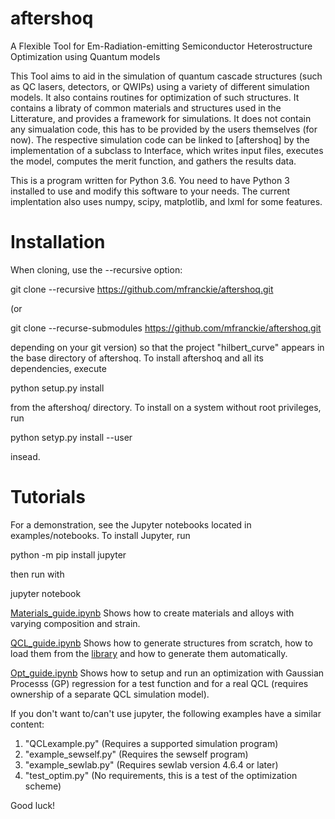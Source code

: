 # aftershoq
A Flexible Tool for Em-Radiation-emitting Semiconductor Heterostructure Optimization using Quantum models

This Tool aims to aid in the simulation of quantum cascade structures (such as QC lasers, detectors, or QWIPs)
using a variety of different simulation models. It also contains routines for optimization of such structures.
It contains a libraty of common materials and structures used in the Litterature, and provides a framework
for simulations. It does not contain any simualation code, this has to be provided by the users themselves
(for now). The respective simulation code can be linked to [aftershoq] by the implementation of a subclass
to Interface, which writes input files, executes the model, computes the merit function, and gathers the
results data.

This is a program written for Python 3.6. You need to have Python 3 installed to use and modify this software
to your needs. The current implentation also uses numpy, scipy, matplotlib, and lxml for some features.


# Installation

When cloning, use the --recursive option:

git clone --recursive https://github.com/mfranckie/aftershoq.git

(or

git clone --recurse-submodules https://github.com/mfranckie/aftershoq.git

depending on your git version) so that the project "hilbert_curve" appears in the base directory of aftershoq.
To install aftershoq and all its dependencies, execute

python setup.py install

from the aftershoq/ directory. To install on a system without root privileges, run

python setyp.py install --user

insead.

# Tutorials

For a demonstration, see the Jupyter notebooks located in examples/notebooks. To install Jupyter, run

python -m pip install jupyter

then run with

jupyter notebook

[Materials_guide.ipynb](https://github.com/mfranckie/aftershoq/blob/master/examples/notebooks/Materials_guide.ipynb) Shows how to create materials and alloys with varying composition and strain.

[QCL_guide.ipynb](https://github.com/mfranckie/aftershoq/blob/master/examples/notebooks/QCL_guide.ipynb) Shows how to generate structures from scratch, how to load them from the [library](https://github.com/mfranckie/aftershoq/blob/master/aftershoq/qcls/qcls.py) and how to generate them automatically.

[Opt_guide.ipynb](https://github.com/mfranckie/aftershoq/blob/master/examples/notebooks/Opt_guide.ipynb) Shows how to setup and run an optimization with Gaussian Processs (GP) regression for a test function and for a real QCL (requires ownership of a separate QCL simulation model).


If you don't want to/can't use jupyter, the following examples have a similar content:

1) "QCLexample.py" (Requires a supported simulation program)
2) "example_sewself.py" (Requires the sewself program)
3) "example_sewlab.py" (Requires sewlab version 4.6.4 or later)
4) "test_optim.py" (No requirements, this is a test of the optimization scheme)

Good luck!
